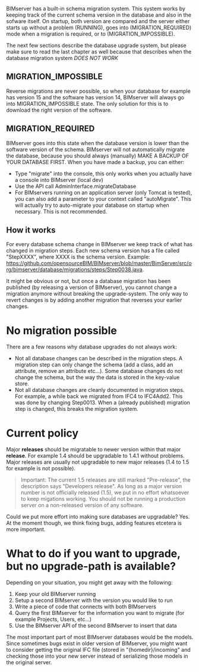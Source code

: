 BIMserver has a built-in schema migration system. This system works by keeping track of the current schema version in the database and also in the sofware itself. On startup, both version are compared and the server either starts up without a problem (RUNNING), goes into (MIGRATION_REQUIRED) mode when a migration is required, or to (MIGRATION_IMPOSSIBLE).

The next few sections describe the database upgrade system, but please make sure to read the last chapter as well because that describes when the database migration system _DOES NOT WORK_

## MIGRATION_IMPOSSIBLE
Reverse migrations are never possible, so when your database for example has version 15 and the software has version 14, BIMserver will always go into MIGRATION_IMPOSSIBLE state. The only solution for this is to download the right version of the software.

## MIGRATION_REQUIRED
BIMserver goes into this state when the database version is lower than the software version of the schema. BIMserver will not automatically migrate the database, because you should always (manually) MAKE A BACKUP OF YOUR DATABASE FIRST. When you have made a backup, you can either:
- Type "migrate" into the console, this only works when you actually have a console into BIMserver (local dev)
- Use the API call AdminInterface.migrateDatabase
- For BIMservers running on an application server (only Tomcat is tested), you can also add a parameter to your context called "autoMigrate". This will actually try to auto-migrate your database on startup when necessary. This is not recommended.

## How it works
For every database schema change in BIMserver we keep track of what has changed in migration steps. Each new schema version has a file called "StepXXXX", where XXXX is the schema version. Example: https://github.com/opensourceBIM/BIMserver/blob/master/BimServer/src/org/bimserver/database/migrations/steps/Step0038.java.

It might be obvious or not, but once a database migration has been published (by releasing a version of BIMserver), you cannot change a migration anymore without breaking the upgrade-system. The only way to revert changes is by adding another migration that reverses your earlier changes.

# No migration possible

There are a few reasons why database upgrades do not always work:
- Not all database changes can be described in the migration steps. A migration step can only change the schema (add a class, add an attribute, remove an attribute etc...). Some database changes do not change the schema, but the way the data is stored in the key-value store.
- Not all database changes are cleanly documented in migration steps. For example, a while back we migrated from IFC4 to IFC4Add2. This was done by changing Step0013. When a (already published) migration step is changed, this breaks the migration system.

# Current policy
Major **releases** should be migratable to newer version within that major **release**. For example 1.4 should be upgradable to 1.4.1 without problems. Major releases are usually not upgradable to new major releases (1.4 to 1.5 for example is not possible).

> Important: The current 1.5 releases are still marked "Pre-release", the description says "Developers release". As long as a major version number is not officially released (1.5), we put in no effort whatsoever to keep migations working. You should not be running a production server on a non-released version of any software.

Could we put more effort into making sure databases are upgradable? Yes. At the moment though, we think fixing bugs, adding features etcetera is more important.

# What to do if you want to upgrade, but no upgrade-path is available?

Depending on your situation, you might get away with the following:
1. Keep your old BIMserver running
2. Setup a second BIMserver with the version you would like to run
3. Write a piece of code that connects with both BIMservers
4. Query the first BIMserver for the information you want to migrate (for example Projects, Users, etc...)
5. Use the BIMserver API of the second BIMserver to insert that data

The most important part of most BIMserver databases would be the models. Since sometimes bugs exist in older version of BIMserver, you might want to consider getting the original IFC file (stored in "{homedir}/incoming" and checking those into your new server instead of serializing those models in the original server.